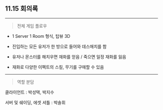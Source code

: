 ## 11.15 회의록

---

> 전체 게임 플로우

- 1 Server 1 Room 형식, 탑뷰 3D

- 진입하는 모든 유저가 한 방으로 들어와 데스매치를 함

- 유저나 몬스터를 해치우면 재화를 얻음 / 죽으면 일정 재화를 잃음

- 재화로 다양한 이펙트의 스킬, 무기를 구매할 수 있음

---

> 역할 분담

클라이언트 : 박성택, 박지수

서버 및 쉐이딩, 에셋 셔틀 : 박솔휘
